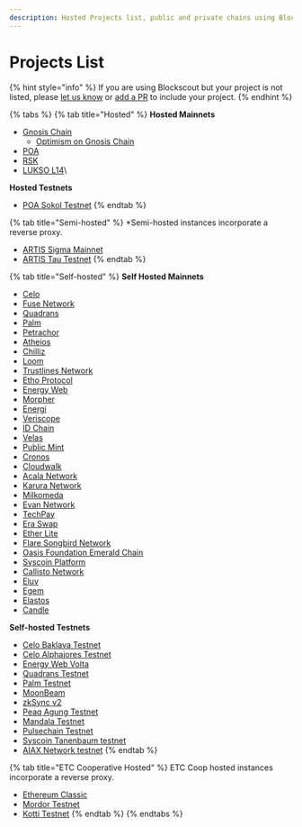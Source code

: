 ```yaml
---
description: Hosted Projects list, public and private chains using BlockScout
---
```


# Projects List

{% hint style="info" %}
If you are using Blockscout but your project is not listed, please [let us know](https://discord.com/invite/ZUnrZTK) or [add a PR](https://github.com/blockscout/docs) to include your project.
{% endhint %}

{% tabs %}
{% tab title="Hosted" %}
**Hosted Mainnets**

* [Gnosis Chain](https://blockscout.com/xdai/mainnet/)
  * [Optimism on Gnosis Chain](https://blockscout.com/xdai/optimism)
* [POA](https://blockscout.com/poa/core)
* [RSK](https://blockscout.com/rsk/mainnet)
* [LUKSO L14](https://blockscout.com/lukso/l14)\


**Hosted Testnets**

* [POA Sokol Testnet](https://blockscout.com/poa/sokol)
{% endtab %}

{% tab title="Semi-hosted" %}
\*Semi-hosted instances incorporate a reverse proxy.

* [ARTIS Sigma Mainnet](https://blockscout.com/artis/sigma1)
* [ARTIS Tau Testnet](https://blockscout.com/artis/tau1)
{% endtab %}

{% tab title="Self-hosted" %}
**Self Hosted Mainnets**

* [Celo](https://explorer.celo.org)
* [Fuse Network](https://explorer.fuse.io)
* [Quadrans](https://explorer.quadrans.io/)
* [Palm](https://explorer.palm.io)
* [Petrachor](https://explorer.petrachor.com/)
* [Atheios](https://explorer.atheios.org/)
* [Chilliz](https://explorer.chiliz.com/)
* [Loom](https://basechain-blockexplorer.dappchains.com/)
* [Trustlines Network](https://explore.tlbc.trustlines.foundation/)
* [Etho Protocol](https://explorer.ethoprotocol.com/)
* [Energy Web](https://explorer.energyweb.org/)
* [Morpher](https://scan.morpher.com/)
* [Energi](https://explorer.energi.network/)
* [Veriscope](https://bx.veriscope.network/)
* [ID Chain](https://explorer.idchain.one/)
* [Velas](https://explorer.velas.com/)
* [Public Mint](https://explorer.publicmint.io/)
* [Cronos](https://cronos-explorer.crypto.org/)
* [Cloudwalk](https://explorer.mainnet.cloudwalk.io/)
* [Acala Network](https://blockscout.acala.network/)
* [Karura Network](https://blockscout.karura.network/)
* [Milkomeda](https://explorer-mainnet-cardano-evm.c1.milkomeda.com/)
* [Evan Network](https://explorer.evan.network/)
* [TechPay](https://tpcscan.com/)
* [Era Swap](https://eraswap.info/)
* [Ether Lite](https://explorer.etherlite.org/)
* [Flare Songbird Network](https://songbird-explorer.flare.network/)
* [Oasis Foundation Emerald Chain](https://explorer.emerald.oasis.dev/)
* [Syscoin Platform](https://explorer.syscoin.org/)
* [Callisto Network](https://explorer.callisto.network/)
* [Eluv](https://exp.contentfabric.io/)
* [Egem](https://blockscout.egem.io/)
* [Elastos](https://eth.elastos.io/)
* [Candle](https://candleexplorer.com)



**Self-hosted Testnets**

* [Celo Baklava Testnet](https://baklava-blockscout.celo-testnet.org/)&#x20;
* [Celo Alphajores Testnet](https://alfajores-blockscout.celo-testnet.org/)
* [Energy Web Volta](https://volta-explorer.energyweb.org/)
* [Quadrans Testnet](https://explorer.testnet.quadrans.io/)
* [Palm Testnet](https://explorer.palm-uat.xyz)
* [MoonBeam](https://blockscout.moonriver.moonbeam.network/)
* [zkSync v2](https://zksync2-testnet.zkscan.io/)
* [Peaq Agung Testnet](https://scout.agung.peaq.network/)
* [Mandala Testnet](https://blockscout.mandala.acala.network/)
* [Pulsechain Testnet](https://scan.v2b.testnet.pulsechain.com/)
* [Syscoin Tanenbaum testnet](https://tanenbaum.io/)
* [AIAX Network testnet](https://aiaxscan.com/)
{% endtab %}

{% tab title="ETC Cooperative Hosted" %}
ETC Coop hosted instances incorporate a reverse proxy.

* [Ethereum Classic](https://blockscout.com/etc/mainnet)
* [Mordor Testnet](https://blockscout.com/etc/mordor)
* [Kotti Testnet](https://blockscout.com/etc/kotti)
{% endtab %}
{% endtabs %}
